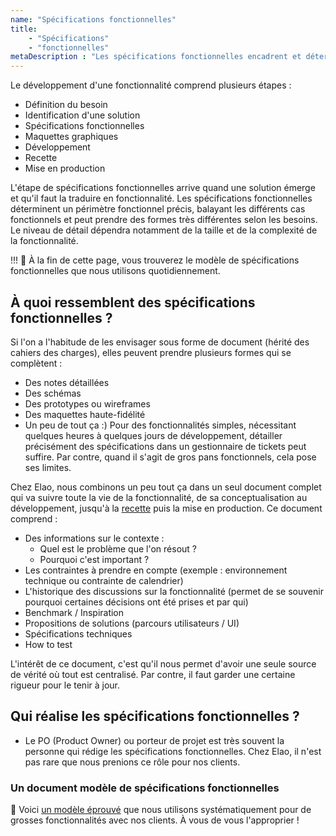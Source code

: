 ```yaml
---
name: "Spécifications fonctionnelles"
title: 
    - "Spécifications" 
    - "fonctionnelles"
metaDescription : "Les spécifications fonctionnelles encadrent et déterminent le périmètre d'une fonctionnalité dans le cadre du développement d'une application web ou mobile."
---
```


Le développement d'une fonctionnalité comprend plusieurs étapes :
- Définition du besoin
- Identification d'une solution
- Spécifications fonctionnelles
- Maquettes graphiques
- Développement
- Recette
- Mise en production

L'étape de spécifications fonctionnelles arrive quand une solution émerge et qu'il faut la traduire en fonctionnalité. 
Les spécifications fonctionnelles déterminent un périmètre fonctionnel précis, balayant les différents cas fonctionnels et peut prendre des formes très différentes selon les besoins. 
Le niveau de détail dépendra notamment de la taille et de la complexité de la fonctionnalité. 

!!! 🎁
    À la fin de cette page, vous trouverez le modèle de spécifications fonctionnelles que nous utilisons quotidiennement.

## À quoi ressemblent des spécifications fonctionnelles ? 

Si l'on a l'habitude de les envisager sous forme de document (hérité des cahiers des charges), elles peuvent prendre plusieurs formes qui se complètent :
- Des notes détaillées
- Des schémas 
- Des prototypes ou wireframes
- Des maquettes haute-fidélité
- Un peu de tout ça :)
Pour des fonctionnalités simples, nécessitant quelques heures à quelques jours de développement, détailler précisément des spécifications dans un gestionnaire de tickets peut suffire. Par contre, quand il s'agit de gros pans fonctionnels, cela pose ses limites.

Chez Elao, nous combinons un peu tout ça dans un seul document complet qui va suivre toute la vie de la fonctionnalité, de sa conceptualisation au développement, jusqu'à la [recette](./recette-fonctionnelle.md) puis la mise en production. Ce document comprend :
- Des informations sur le contexte :
    - Quel est le problème que l'on résout ?
    - Pourquoi c'est important ?
- Les contraintes à prendre en compte (exemple : environnement technique ou contrainte de calendrier)
- L'historique des discussions sur la fonctionnalité (permet de se souvenir pourquoi certaines décisions ont été prises et par qui)
- Benchmark / Inspiration
- Propositions de solutions (parcours utilisateurs / UI)
- Spécifications techniques
- How to test

L'intérêt de ce document, c'est qu'il nous permet d'avoir une seule source de vérité où tout est centralisé. 
Par contre, il faut garder une certaine rigueur pour le tenir à jour. 

## Qui réalise les spécifications fonctionnelles ? 

- Le PO (Product Owner) ou porteur de projet est très souvent la personne qui rédige les spécifications fonctionnelles. Chez Elao, il n'est pas rare que nous prenions ce rôle pour nos clients.  

### Un document modèle de spécifications fonctionnelles

🎁 Voici [un modèle éprouvé](https://docs.google.com/document/d/1v2g7SwKUknlKw42VCQCy8s9ptWb9HfLvmbrHiN_gyB4/edit?usp=sharing) que nous utilisons systématiquement pour de grosses fonctionnalités avec nos clients. À vous de vous l'approprier ! 